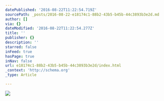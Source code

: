 ```yaml
---
datePublished: '2016-08-22T11:22:54.719Z'
sourcePath: _posts/2016-08-22-e18174c1-88b2-43b5-b45b-44c3893b3e2d.md
author: []
via: {}
dateModified: '2016-08-22T11:22:54.277Z'
title: ''
publisher: {}
description: ''
starred: false
inFeed: true
hasPage: true
inNav: false
url: e18174c1-88b2-43b5-b45b-44c3893b3e2d/index.html
_context: 'http://schema.org'
_type: Article

---
```

![](https://the-grid-user-content.s3-us-west-2.amazonaws.com/8104930a-3450-4d9a-9778-b0734861ad1e.gif)